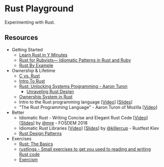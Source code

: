 # Rust Playground

Experimenting with Rust.

## Resources

- Getting Started
  - [Learn Rust in Y Minutes](https://learnxinyminutes.com/docs/rust/)
  - [Rust for Rubyists— Idiomatic Patterns in Rust and Ruby](https://matthias-endler.de/2017/rust-for-rubyists/)
  - [Rust By Example](https://doc.rust-lang.org/rust-by-example/index.html#rust-by-example)
- Ownership & Lifetime
  - [C vs. Rust](http://www-verimag.imag.fr/~mounier/Enseignement/Software_Security/19RustVsC.pdf)
  - [Intro To Rust](https://github.com/coredump-ch/intro-to-rust/blob/master/pdf/20160715-sensirion.pdf)
  - [Rust: Unlocking Systems Programming - Aaron Turon](https://www.infoq.com/presentations/rust-thread-safety)
    - [Unraveling Rust Design](https://dvigneshwer.wordpress.com/2017/02/25/unraveling-rust-design/)
  - [Ownership System in Rust](https://www.slideshare.net/KuoE0/ownership-system-in-rust)
  - Intro to the Rust programming language [[Video](https://www.youtube.com/watch?v=agzf6ftEsLU)] [[Slides](http://people.mozilla.org/~acrichton/rust-talk-2014-12-10/#/)]
  - "The Rust Programming Language" - Aaron Turon of Mozilla [[Video](https://www.youtube.com/watch?v=O5vzLKg7y-k)]
- Better
  - Idiomatic Rust - Writing Concise and Elegant Rust Code [[Video](https://video.fosdem.org/2018/H.2214/rust_idiomatic.mp4)] [[Slides](https://speakerdeck.com/mre/idiomatic-rust-writing-concise-and-elegant-rust-code)] by [@mre](https://github.com/mre) - FOSDEM 2018
  - Idiomatic Rust Libraries [[Video](https://www.youtube.com/watch?v=0zOg8_B71gE)] [[Slides](https://killercup.github.io/rustfest-idiomatic-libs/index.html#/)] by [@killercup](https://github.com/killercup) - Rustfest Kiev 
  - [Rust Design Patterns](https://github.com/rust-unofficial/patterns)
- Exercises
  - [Rust: The Basics](https://stepik.org/lesson/9268/)
  - [rustlings - Small exercises to get you used to reading and writing Rust code](https://github.com/rustlings/rustlings)
  - [Exercism](https://exercism.io/my/tracks/rust)

